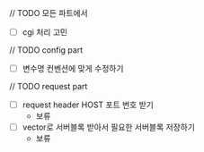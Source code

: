 // TODO 모든 파트에서
- [ ] cgi 처리 고민

// TODO config part
- [ ] 변수명 컨벤션에 맞게 수정하기

// TODO request part
- [ ] request header HOST 포트 번호 받기
  - 보류
- [ ] vector로 서버블록 받아서 필요한 서버블록 저장하기
  - 보류